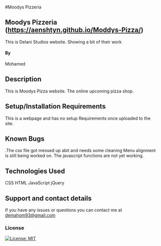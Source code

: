#Moodys Pizzeria

## Moodys Pizzeria (https://aenshtyn.github.io/Moddys-Pizza/)

This is Delani Studios website. Showing a bit of their work

#### By

Mohamed

## Description

This is Moodys Pizza website. The online upcoming pizza shop.

## Setup/Installation Requirements

This is a webpage and has no setup Requirements once uploaded to the site.

## Known Bugs

.The css file got messed up abit and needs some cleaning
Menu alignment is still being worked on.
The javascript functions are not yet working.

## Technologies Used

CSS
HTML
JavaScript
jQuery

## Support and contact details

If you have any issues or questions you can contact me at demahom93@gmail.com

### License

[![License: MIT](https://img.shields.io/badge/License-MIT-yellow.svg)](https://opensource.org/licenses/MIT)

